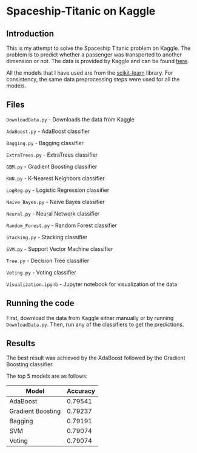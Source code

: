 # Spaceship-Titanic on Kaggle

## Introduction

This is my attempt to solve the Spaceship Titanic problem on Kaggle. The problem is to predict whether a passenger was transported to another dimension or not. The data is provided by Kaggle and can be found [here](https://www.kaggle.com/c/Spaceship-Titanic/data). 

All the models that I have used are from the [scikit-learn](https://scikit-learn.org/stable/) library. For consistency, the same data preprocessing steps were used for all the models. 


## Files

`DownloadData.py` - Downloads the data from Kaggle

`AdaBoost.py` - AdaBoost classifier

`Bagging.py` - Bagging classifier

`ExtraTrees.py` - ExtraTrees classifier

`GBM.py` - Gradient Boosting classifier

`KNN.py` - K-Nearest Neighbors classifier

`LogReg.py` - Logistic Regression classifier 

`Naive_Bayes.py` - Naive Bayes classifier

`Neural.py` - Neural Network classifier

`Random_Forest.py` - Random Forest classifier

`Stacking.py` - Stacking classifier

`SVM.py` - Support Vector Machine classifier

`Tree.py` - Decision Tree classifier

`Voting.py` - Voting classifier

`Visualization.ipynb` - Jupyter notebook for visualization of the data

## Running the code

First, download the data from Kaggle either manually or by running `DownloadData.py`. Then, run any of the classifiers to get the predictions. 

## Results

The best result was achieved by the AdaBoost followed by the Gradient Boosting classifier. 

The top 5 models are as follows:

| Model | Accuracy |
| --- | --- |
| AdaBoost | 0.79541 |
| Gradient Boosting | 0.79237 |
| Bagging | 0.79191 |
| SVM | 0.79074 |
| Voting | 0.79074 |



